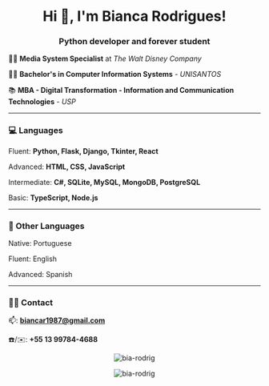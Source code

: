 <h1 align="center"> Hi 👋, I'm Bianca Rodrigues!</h1>
<h3 align="center"> Python developer and forever student</h3>


:woman_technologist: **Media System Specialist** at *The Walt Disney Company*

:woman_student: **Bachelor's in Computer Information Systems** - *UNISANTOS*

:books: **MBA - Digital Transformation - Information and Communication Technologies** - *USP*

<hr>

### 💻 Languages
Fluent: **Python, Flask, Django, Tkinter, React**

Advanced: **HTML, CSS, JavaScript**

Intermediate: **C#, SQLite, MySQL, MongoDB, PostgreSQL**

Basic: **TypeScript, Node.js**

<hr>

### 💬 Other Languages
Native: Portuguese

Fluent: English

Advanced: Spanish

<hr>

### 🙋‍♀️ Contact
📫: **biancar1987@gmail.com**

☎️/✉️: **+55 13 99784-4688**

<p align="center">

<img align="center" src="https://github-readme-stats.vercel.app/api/top-langs/?username=bia-rodrig&layout=compact&hide=html&theme=tokyonight" alt="bia-rodrig"/>

<p align="center">

<img align="center" src="https://github-readme-stats.vercel.app/api?username=bia-rodrig&theme=tokyonight&show_icons=true" alt="bia-rodrig"/>
